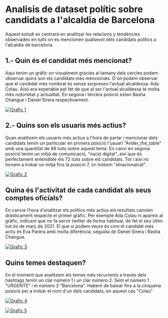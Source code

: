 # Analisis de dataset polític sobre candidats a l'alcaldia de Barcelona

Aquest estudi es centrarà en analitzar les relacions y tendències observades en tuits on es mencionen qualsevol dels candidats polítics a l'alcaldia de barcelona.

## 1.- Quin és el candidat més mencionat?

Aqui tenim un gràfic on visualment gràcies al tamany dels cercles podem observar quins son els candidats més mencionats. D'on podem observar que el candidat més nombrat és sense sorpreses l'actual alcaldessa: Ada Colau. Això era esperable pel fet de que al ser l'actual alcaldessa té molta més notorietat y actualitat. En segona i tercera posició estan Basha Changue i Daniel Sirera respectivament.

[![Grafic 1](https:&#47;&#47;public.tableau.com&#47;static&#47;images&#47;No&#47;Nombredemencionstotalspercandidats&#47;Dashboard1&#47;1_rss.png)](https://public.tableau.com/views/Nombredemencionstotalspercandidats/Dashboard1?:language=es-ES&:display_count=n&:origin=viz_share_link)

## 2.- Quins son els usuaris més actius?

Quan analitzem els usuaris més actius a l'hora de parlar i mencionar dels candidats tenim un particular en primera posició l'usuarI "Ander_the_table" amb una quantitat de 88 tuits sobre aquest tema. En canvi en segona posició tenim un mitjà de comunicació, "nació digital", així que és perfectament entendible els 72 tuits sobre els candidats. Tot i així no tornem a trobar un mitjà fins la posició 7, on trobem "elnacionalcat".

[![Grafic 2](https:&#47;&#47;public.tableau.com&#47;static&#47;images&#47;Us&#47;Usuariosmsactivos_16830506749830&#47;Dashboard1&#47;1_rss.png)](https://public.tableau.com/views/Usuariosmsactivos_16830506749830/Dashboard1?:language=es-ES&publish=yes&:display_count=n&:origin=viz_share_link)

## Quina és l'activitat de cada candidat als seus comptes oficials?

En canvia l'hora d'analitzar els polítics més actius els resultats canvien dràsticament respecte el primer gràfic. Per exemple Ada Colau ni apareix al gràfic, indicant que no fa servir twitter de forma habitual, de fet el seu últim tuit és de març de 2021. El que si podem veure és com el candidat més actiu és Eva Parera amb molta diferència, seguida de Daniel Sirera i Basha Changue.

[![Grafic 3](https:&#47;&#47;public.tableau.com&#47;static&#47;images&#47;Ca&#47;Candidatsmsactius3&#47;Dashboard2&#47;1_rss.png)](https://public.tableau.com/views/Candidatsmsactius3/Dashboard2?:language=es-ES&publish=yes&:display_count=n&:origin=viz_share_link)

## Quins temes destaquen? 

En el moment que analitzem els temes més recurrents a través dels hashtags tenim un clar número 1 i un clar número 2. Sent el número 1 "URGENTE" i el número 2 "Barcelona". Habent de baixar fins a la cinquena posició per a trobar el nom d'un dels candidats, en aquest cas "Colau"


[![Grafic 4](https:&#47;&#47;public.tableau.com&#47;static&#47;images&#47;Te&#47;Temasmscomentados&#47;Dashboard1&#47;1_rss.png)](https://public.tableau.com/views/Temasmscomentados/Dashboard1?:language=es-ES&publish=yes&:display_count=n&:origin=viz_share_link)



[![Grafic 5](https:&#47;&#47;public.tableau.com&#47;static&#47;images&#47;Us&#47;Usuariosconmayorfollowers&#47;Dashboard1&#47;1_rss.png)](https://public.tableau.com/views/Usuariosconmayorfollowers/Dashboard1?:language=es-ES&publish=yes&:display_count=n&:origin=viz_share_link)
